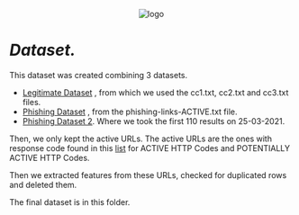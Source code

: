 <p align="center">
<img src="https://github.com/souliotispanagiotis/PhishTrap/blob/main/PhishTrap/static/logo6.png" alt="logo">
</p>

# *Dataset.*
This dataset was created combining 3 datasets.
- [Legitimate Dataset](https://github.com/ebubekirbbr/phishing_url_detection/tree/master/dataset) , from which we used the cc1.txt, cc2.txt and cc3.txt files.
- [Phishing Dataset](https://github.com/mitchellkrogza/Phishing.Database) , from the phishing-links-ACTIVE.txt file. 
- [Phishing Dataset 2](http://phishtank.org/phish_search.php?valid=y&active=y&Search=Search). Where we took the first 110 results on 25-03-2021.

Then, we only kept the active URLs. The active URLs are the ones with response code found in this [list](https://github.com/mitchellkrogza/Phishing.Database#define-an-active-status) for ACTIVE HTTP Codes
 and POTENTIALLY ACTIVE HTTP Codes.
 
Then we extracted features from these URLs, checked for duplicated rows and deleted them.

The final dataset is in this folder.

